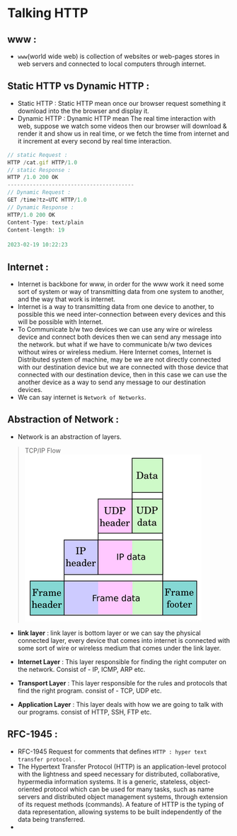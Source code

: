 # Talking HTTP 

## www :
- `www`(world wide web) is collection of websites or web-pages stores in web servers and connected to local computers through internet.

## Static HTTP vs Dynamic HTTP :

* Static HTTP : Static HTTP mean once our browser request something it download into the the browser and display it.
* Dynamic HTTP : Dynamic HTTP mean The real time interaction with web, suppose we watch some videos then our browser will download & render it and show us in real time, or we fetch the time from internet and it increment at every second by real time interaction.  
  

```js
// static Request :
HTTP /cat.gif HTTP/1.0 
// static Response :
HTTP /1.0 200 OK
----------------------------------------
// Dynamic Request :
GET /time?tz=UTC HTTP/1.0
// Dynamic Response :
HTTP/1.0 200 OK
Content-Type: text/plain
Content-length: 19

2023-02-19 10:22:23 
```

## Internet :
* Internet is backbone for www, in order for the www work it need some sort of system or way of transmitting data from one system to another, and the way that work is internet.
* Internet is a way to transmitting data from one device to another, to possible this we need inter-connection between every devices and this will be possible with Internet.
* To Communicate b/w two devices we can use any wire or wireless device and connect both devices then we can send any message into the network. but what if we have to communicate b/w two devices without wires or wireless medium. Here Internet comes, Internet is Distributed system of machine, may be we are not directly connected with our destination device but we are connected with those device that connected with our destination device, then in this case we can use the another device as a way to send any message to our destination devices. 
* We can say internet is `Network of Networks`.

## Abstraction of Network :
* Network is an abstraction of layers.
> TCP/IP Flow
![Model flow ](model-flow.png)
 
* **link layer** : link layer is bottom layer or we can say the physical connected layer, every device that comes into internet is connected with some sort of wire or wireless medium that comes under the link layer.

* **Internet Layer** : This layer responsible for finding the right computer on the network. Consist of - IP, ICMP, ARP etc.   

* **Transport Layer** : This layer responsible for the rules and protocols that find the right program. consist of - TCP, UDP etc.

* **Application Layer** : This layer deals with how we are going to talk with our programs. consist of HTTP, SSH, FTP etc.

## RFC-1945 :
* RFC-1945 Request for comments that defines `HTTP : hyper text transfer protocol` .
* The Hypertext Transfer Protocol (HTTP) is an application-level    protocol with the lightness and speed necessary for distributed,    collaborative, hypermedia information systems. It is a generic,    stateless, object-oriented protocol which can be used for many tasks,    such as name servers and distributed object management systems,    through extension of its request methods (commands). A feature of    HTTP is the typing of data representation, allowing systems to be    built independently of the data being transferred.
* 
